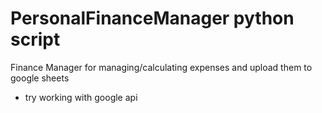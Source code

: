 # PersonalFinanceManager python script
Finance Manager for managing/calculating expenses and upload them to google sheets
- try working with google api
